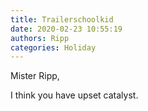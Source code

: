 ```yaml
---
title: Trailerschoolkid
date: 2020-02-23 10:55:19
authors: Ripp
categories: Holiday
---
```


 Mister Ripp,

I think you have upset catalyst.
